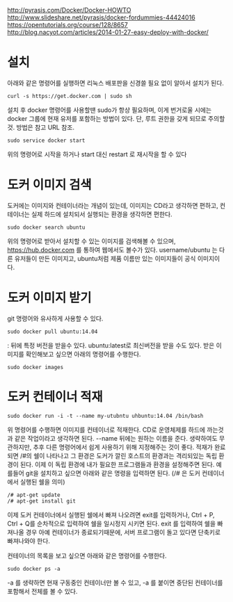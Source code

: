 http://pyrasis.com/Docker/Docker-HOWTO
http://www.slideshare.net/pyrasis/docker-fordummies-44424016
https://opentutorials.org/course/128/8657
http://blog.nacyot.com/articles/2014-01-27-easy-deploy-with-docker/

# 설치
아래와 같은 명령어를 실행하면 리눅스 배포판을 신경쓸 필요 없이 알아서 설치가 된다.
```
curl -s https://get.docker.com | sudo sh
```

설치 후 docker 명령어를 사용할땐 sudo가 항상 필요하며, 이게 번거로울 시에는 docker 그룹에 현재 유저를 포함하는 방법이 있다.
단, 루트 권한을 갖게 되므로 주의할것. 방법은 참고 URL 참조.
```
sudo service docker start
```
위의 명령어로 시작을 하거나 start 대신 restart 로 재시작을 할 수 있다

# 도커 이미지 검색
도커에는 이미지와 컨테이너라는 개념이 있는데, 이미지는 CD라고 생각하면 편하고, 컨테이너는 실제 하드에 설치되서 실행되는 환경을 생각하면 편한다.
```
sudo docker search ubuntu
```
위의 명령어로 받아서 설치할 수 있는 이미지를 검색해볼 수 있으며, https://hub.docker.com 를 통하여 웹에서도 볼수가 있다.
username/ubuntu 는 다른 유저들이 만든 이미지고, ubuntu처럼 제품 이름만 있는 이미지들이 공식 이미지이다.

# 도커 이미지 받기
git 명령어와 유사하게 사용할 수 있다.
```
sudo docker pull ubuntu:14.04
```
: 뒤에 특정 버전을 받을수 있다. ubuntu:latest로 최신버전을 받을 수도 있다.
받은 이미지를 확인해보고 싶으면 아래의 명령어를 수행한다.
```
sudo docker images
```

# 도커 컨테이너 적재
```
sudo docker run -i -t --name my-utubntu uhbuntu:14.04 /bin/bash
```
위 명령어를 수행하면 이미지를 컨테이너로 적재한다. CD로 운영체제를 하드에 까는것과 같은 작업이라고 생각하면 된다.
--name 뒤에는 원하는 이름을 준다. 생략하여도 무관하지만, 추후 다른 명령어에서 쉽게 사용하기 위해 지정해주는 것이 좋다.
적재가 완료 되면 /#의 쉘이 나타나고 그 환경은 도커가 깔린 호스트의 환경과는 격리되있는 독립 환경이 된다.
이제 이 독립 환경에 내가 필요한 프로그램들과 환경을 설정해주면 된다.
예를들어 git을 설치하고 싶으면 아래와 같은 명령을 입력하면 된다. (/# 은 도커 컨테이너에서 실행된 쉘을 의미)
```
/# apt-get update
/# apt-get install git
```
이제 도커 컨테이너에서 실행된 쉘에서 빠져 나오려면 exit를 입력하거나, 
Ctrl + P, Ctrl + Q를 순차적으로 입력하여 쉘을 일시정지 시키면 된다.
exit 를 입력하여 쉘을 빠져나올 경우 아예 컨테이너가 종료되기때문에, 서버 프로그램이 돌고 있다면 단축키로 빠져나와야 한다.

컨테이너의 목록을 보고 싶으면 아래와 같은 명령어를 수행한다.
```
sudo docker ps -a
```
-a  를 생략하면 현재 구동중인 컨테이너만 볼 수 있고, -a 를 붙이면 중단된 컨테이너를 포함해서 전체를 볼 수 있다.

